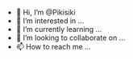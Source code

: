 - 👋 Hi, I’m @Pikisiki
- 👀 I’m interested in ...
- 🌱 I’m currently learning ...
- 💞️ I’m looking to collaborate on ...
- 📫 How to reach me ...

<!---
Pikisiki/Pikisiki is a ✨ special ✨ repository because its `README.md` (this file) appears on your GitHub profile.
You can click the Preview link to take a look at your changes.
--->
